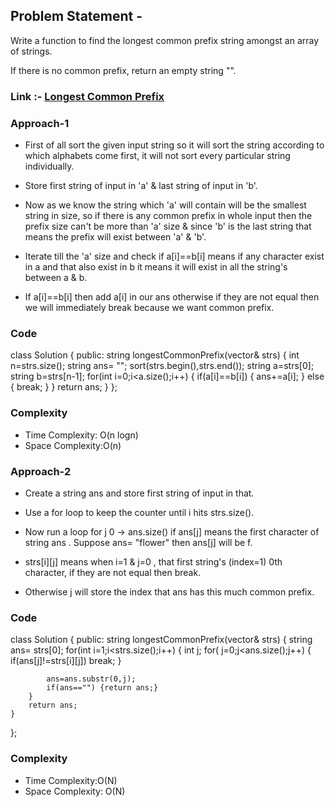 ## Problem Statement - 
Write a function to find the longest common prefix string amongst an array of strings.

If there is no common prefix, return an empty string "".

### Link :- [Longest Common Prefix](https://leetcode.com/problems/longest-common-prefix/)

### Approach-1

- First of all sort the given input string so it will sort the string according to which alphabets come first, it will not sort every particular string individually.

- Store first string of input in 'a' & last string of input in 'b'.

- Now as we know the string which 'a' will contain will be the smallest string in size, so if there is any common prefix in whole input then the prefix size can't be more than 'a' size & since 'b' is the last string that means the prefix will exist between 'a' & 'b'.

- Iterate till the 'a' size and check if a[i]==b[i] means if any character exist in a and that also exist in b it means it will exist in all the string's between a & b.

- If a[i]==b[i] then add a[i] in our ans otherwise if they are not equal then we will immediately break because we want common prefix.


### Code

class Solution {
public:
    string longestCommonPrefix(vector<string>& strs) {
        int n=strs.size();
        string ans= "";
        sort(strs.begin(),strs.end());
        string a=strs[0];
        string b=strs[n-1];
        for(int i=0;i<a.size();i++)
        {
            if(a[i]==b[i])
            {
                ans+=a[i];
            }
            else
            {
                break;
            }
        }
        return ans;
    }
};


 ### Complexity
 - Time Complexity: O(n logn)
 - Space Complexity:O(n)


 ### Approach-2

- Create a string ans and store first string of input in that.

- Use a for loop to keep the counter until i hits strs.size().

- Now run a loop for j 0 -> ans.size() if ans[j] means the first character of string ans . Suppose ans= "flower" then ans[j] will be f.

- strs[i][j] means when i=1 & j=0 , that first string's (index=1) 0th character, if they are not equal then break.

- Otherwise j will store the index that ans has this much common prefix.


### Code

class Solution {
public:
    string longestCommonPrefix(vector<string>& strs) {
        string ans= strs[0];
        for(int i=1;i<strs.size();i++)
        {
            int j;
            for( j=0;j<ans.size();j++)
            {
                if(ans[j]!=strs[i][j]) break;
            }
            
            ans=ans.substr(0,j);
            if(ans=="") {return ans;}
        }
        return ans;
    }
};


### Complexity
- Time Complexity:O(N)
 - Space Complexity: O(N)